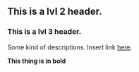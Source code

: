 ## This is a lvl 2 header.

### This is a lvl 3 header.

Some kind of descriptions.
Insert link [here](https://google.com).

**This thing is in bold**